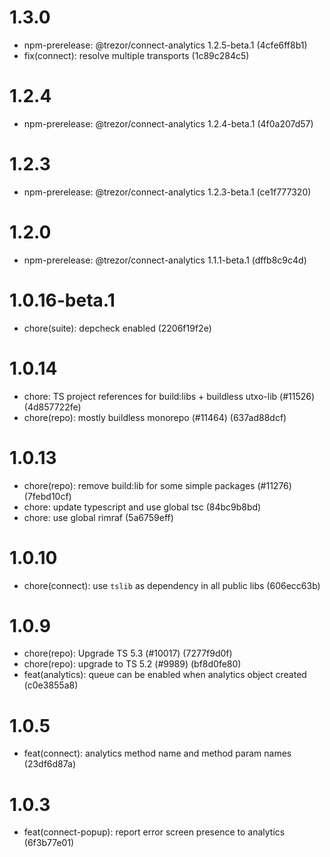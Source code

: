 # 1.3.0

-   npm-prerelease: @trezor/connect-analytics 1.2.5-beta.1 (4cfe6ff8b1)
-   fix(connect): resolve multiple transports (1c89c284c5)

# 1.2.4

-   npm-prerelease: @trezor/connect-analytics 1.2.4-beta.1 (4f0a207d57)

# 1.2.3

-   npm-prerelease: @trezor/connect-analytics 1.2.3-beta.1 (ce1f777320)

# 1.2.0

-   npm-prerelease: @trezor/connect-analytics 1.1.1-beta.1 (dffb8c9c4d)

# 1.0.16-beta.1

-   chore(suite): depcheck enabled (2206f19f2e)

# 1.0.14

-   chore: TS project references for build:libs + buildless utxo-lib (#11526) (4d857722fe)
-   chore(repo): mostly buildless monorepo (#11464) (637ad88dcf)

# 1.0.13

-   chore(repo): remove build:lib for some simple packages (#11276) (7febd10cf)
-   chore: update typescript and use global tsc (84bc9b8bd)
-   chore: use global rimraf (5a6759eff)

# 1.0.10

-   chore(connect): use `tslib` as dependency in all public libs (606ecc63b)

# 1.0.9

-   chore(repo): Upgrade TS 5.3 (#10017) (7277f9d0f)
-   chore(repo): upgrade to TS 5.2 (#9989) (bf8d0fe80)
-   feat(analytics): queue can be enabled when analytics object created (c0e3855a8)

# 1.0.5

-   feat(connect): analytics method name and method param names (23df6d87a)

# 1.0.3

-   feat(connect-popup): report error screen presence to analytics (6f3b77e01)
